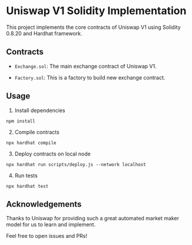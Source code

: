 # Uniswap V1 Solidity Implementation

This project implements the core contracts of Uniswap V1 using Solidity 0.8.20 and Hardhat framework.

## Contracts

- `Exchange.sol`: The main exchange contract of Uniswap V1.

- `Factory.sol`: This is a factory to build new exchange contract.

## Usage

1. Install dependencies

```
npm install
```

2. Compile contracts

```
npx hardhat compile
```

3. Deploy contracts on local node

```
npx hardhat run scripts/deploy.js --network localhost
```

4. Run tests

```
npx hardhat test
```

## Acknowledgements

Thanks to Uniswap for providing such a great automated market maker model for us to learn and implement.

Feel free to open issues and PRs!